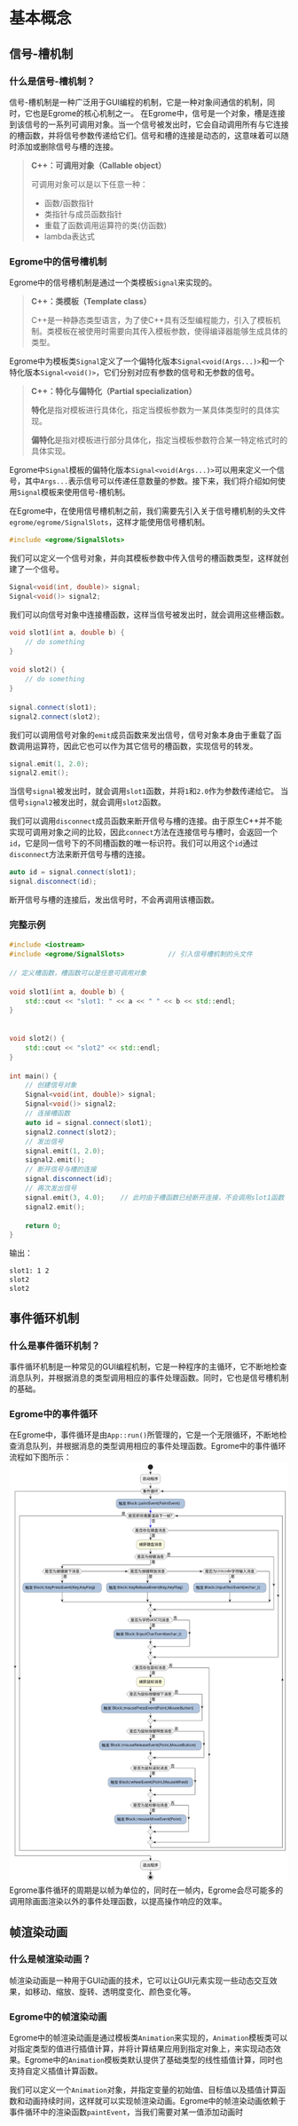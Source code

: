# 基本概念

## 信号-槽机制

### 什么是信号-槽机制？

信号-槽机制是一种广泛用于GUI编程的机制，它是一种对象间通信的机制，同时，它也是Egrome的核心机制之一。
在Egrome中，信号是一个对象，槽是连接到该信号的一系列可调用对象。当一个信号被发出时，它会自动调用所有与它连接的槽函数，并将信号参数传递给它们。信号和槽的连接是动态的，这意味着可以随时添加或删除信号与槽的连接。

> **C++：可调用对象（Callable object）**
> 
> 可调用对象可以是以下任意一种：
> - 函数/函数指针
> - 类指针与成员函数指针
> - 重载了函数调用运算符的类(仿函数)
> - lambda表达式

### Egrome中的信号槽机制

Egrome中的信号槽机制是通过一个类模板`Signal`来实现的。

> **C++：类模板（Template class）**
>
> C++是一种静态类型语言，为了使C++具有泛型编程能力，引入了模板机制。类模板在被使用时需要向其传入模板参数，使得编译器能够生成具体的类型。

Egrome中为模板类`Signal`定义了一个偏特化版本`Signal<void(Args...)>`和一个特化版本`Signal<void()>`，它们分别对应有参数的信号和无参数的信号。

> **C++：特化与偏特化（Partial specialization）**
>
> **特化**是指对模板进行具体化，指定当模板参数为一某具体类型时的具体实现。
>
> **偏特化**是指对模板进行部分具体化，指定当模板参数符合某一特定格式时的具体实现。

Egrome中`Signal`模板的偏特化版本`Signal<void(Args...)>`可以用来定义一个信号，其中`Args...`表示信号可以传递任意数量的参数。接下来，我们将介绍如何使用`Signal`模板来使用信号-槽机制。

在Egrome中，在使用信号槽机制之前，我们需要先引入关于信号槽机制的头文件`egrome/egrome/SignalSlots`，这样才能使用信号槽机制。

```c++
#include <egrome/SignalSlots>
```
我们可以定义一个信号对象，并向其模板参数中传入信号的槽函数类型，这样就创建了一个信号。

```c++
Signal<void(int, double)> signal;
Signal<void()> signal2;
```
我们可以向信号对象中连接槽函数，这样当信号被发出时，就会调用这些槽函数。

```c++
void slot1(int a, double b) {
    // do something
}

void slot2() {
    // do something
}

signal.connect(slot1);
signal2.connect(slot2);
```
我们可以调用信号对象的`emit`成员函数来发出信号，信号对象本身由于重载了函数调用运算符，因此它也可以作为其它信号的槽函数，实现信号的转发。

```c++
signal.emit(1, 2.0);
signal2.emit();
```
当信号`signal`被发出时，就会调用`slot1`函数，并将`1`和`2.0`作为参数传递给它。
当信号`signal2`被发出时，就会调用`slot2`函数。

我们可以调用`disconnect`成员函数来断开信号与槽的连接。由于原生C++并不能实现可调用对象之间的比较，因此`connect`方法在连接信号与槽时，会返回一个`id`，它是同一信号下的不同槽函数的唯一标识符。我们可以用这个`id`通过`disconnect`方法来断开信号与槽的连接。

```c++
auto id = signal.connect(slot1);
signal.disconnect(id);
```
断开信号与槽的连接后，发出信号时，不会再调用该槽函数。

### 完整示例

```c++
#include <iostream>
#include <egrome/SignalSlots>           // 引入信号槽机制的头文件

// 定义槽函数，槽函数可以是任意可调用对象

void slot1(int a, double b) {
    std::cout << "slot1: " << a << " " << b << std::endl;
}


void slot2() {
    std::cout << "slot2" << std::endl;
}

int main() {
    // 创建信号对象
    Signal<void(int, double)> signal;
    Signal<void()> signal2;
    // 连接槽函数
    auto id = signal.connect(slot1);
    signal2.connect(slot2);
    // 发出信号
    signal.emit(1, 2.0);
    signal2.emit();
    // 断开信号与槽的连接
    signal.disconnect(id);
    // 再次发出信号
    signal.emit(3, 4.0);    // 此时由于槽函数已经断开连接，不会调用slot1函数
    signal2.emit();

    return 0;
}
```
输出：
```
slot1: 1 2
slot2
slot2
```
## 事件循环机制

### 什么是事件循环机制？

事件循环机制是一种常见的GUI编程机制，它是一种程序的主循环，它不断地检查消息队列，并根据消息的类型调用相应的事件处理函数。同时，它也是信号槽机制的基础。

### Egrome中的事件循环

在Egrome中，事件循环是由`App::run()`所管理的，它是一个无限循环，不断地检查消息队列，并根据消息的类型调用相应的事件处理函数。Egrome中的事件循环流程如下图所示：
![Egrome中的事件循环流程](../../introduce/eventloop.svg)
Egrome事件循环的周期是以帧为单位的，同时在一帧内，Egrome会尽可能多的调用除画面渲染以外的事件处理函数，以提高操作响应的效率。

## 帧渲染动画

### 什么是帧渲染动画？

帧渲染动画是一种用于GUI动画的技术，它可以让GUI元素实现一些动态交互效果，如移动、缩放、旋转、透明度变化、颜色变化等。

### Egrome中的帧渲染动画

Egrome中的帧渲染动画是通过模板类`Animation`来实现的，`Animation`模板类可以对指定类型的值进行插值计算，并将计算结果应用到指定对象上，来实现动态效果。Egrome中的`Animation`模板类默认提供了基础类型的线性插值计算，同时也支持自定义插值计算函数。

我们可以定义一个`Animation`对象，并指定变量的初始值、目标值以及插值计算函数和动画持续时间，这样就可以实现帧渲染动画。Egrome中的帧渲染动画依赖于事件循环中的渲染函数`paintEvent`，当我们需要对某一值添加动画时


